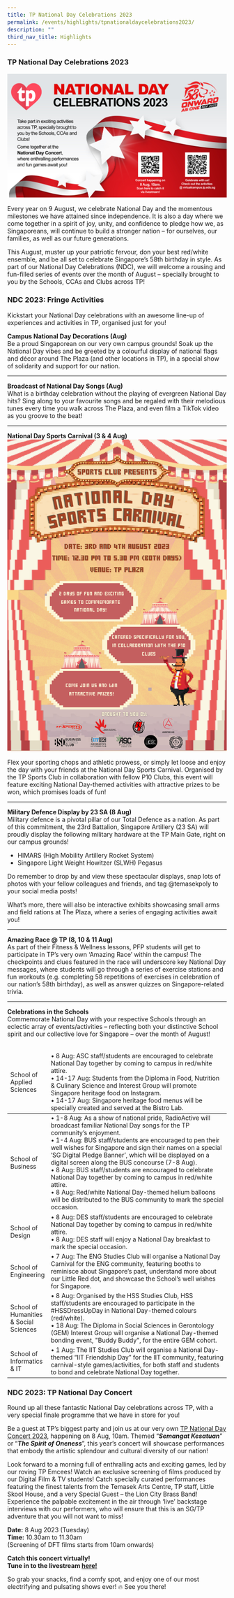 ```yaml
---
title: TP National Day Celebrations 2023
permalink: /events/highlights/tpnationaldaycelebrations2023/
description: ""
third_nav_title: Highlights
---
```

### TP National Day Celebrations 2023

![Homepage_NDC_2023](/images/homepage-images/homepage_ndc_2023.jpg)

Every year on 9 August, we celebrate National Day and the momentous milestones we have attained since independence. It is also a day where we come together in a spirit of joy, unity, and confidence to pledge how we, as Singaporeans, will continue to build a stronger nation – for ourselves, our families, as well as our future generations. 

This August, muster up your patriotic fervour, don your best red/white ensemble, and be all set to celebrate Singapore’s 58th birthday in style. As part of our National Day Celebrations (NDC), we will welcome a rousing and fun-filled series of events over the month of August – specially brought to you by the Schools, CCAs and Clubs across TP! 


### NDC 2023: Fringe Activities ###

Kickstart your National Day celebrations with an awesome line-up of experiences and activities in TP, organised just for you! 

**Campus National Day Decorations (Aug)**<br>
Be a proud Singaporean on our very own campus grounds! Soak up the National Day vibes and be greeted by a colourful display of national flags and décor around The Plaza (and other locations in TP), in a special show of solidarity and support for our nation. 

---
**Broadcast of National Day Songs (Aug)**<br>
What is a birthday celebration without the playing of evergreen National Day hits? Sing along to your favourite songs and be regaled with their melodious tunes every time you walk across The Plaza, and even film a TikTok video as you groove to the beat!

---
**National Day Sports Carnival (3 &amp; 4 Aug)**<br>
![National Day Sports Carnival 2023](/images/homepage-images/national%20day%20sports%20carnival_ndc_2023.png)

Flex your sporting chops and athletic prowess, or simply let loose and enjoy the day with your friends at the National Day Sports Carnival. Organised by the TP Sports Club in collaboration with fellow P10 Clubs, this event will feature exciting National Day-themed activities with attractive prizes to be won, which promises loads of fun! 

---
**Military Defence Display by 23 SA (8 Aug)**<br>
Military defence is a pivotal pillar of our Total Defence as a nation. As part of this commitment, the 23rd Battalion, Singapore Artillery (23 SA) will proudly display the following military hardware at the TP Main Gate, right on our campus grounds! 
 
* HIMARS (High Mobility Artillery Rocket System)
* Singapore Light Weight Howitzer (SLWH) Pegasus 

Do remember to drop by and view these spectacular displays, snap lots of photos with your fellow colleagues and friends, and tag @temasekpoly to your social media posts!

What’s more, there will also be interactive exhibits showcasing small arms and field rations at The Plaza, where a series of engaging activities await you!

---
**Amazing Race @ TP (8, 10 &amp; 11 Aug)**<br>
As part of their Fitness &amp; Wellness lessons, PFP students will get to participate in TP’s very own ‘Amazing Race’ within the campus! The checkpoints and clues featured in the race will underscore key National Day messages, where students will go through a series of exercise stations and fun workouts (e.g. completing 58 repetitions of exercises in celebration of our nation’s 58th birthday), as well as answer quizzes on Singapore-related trivia.

---
**Celebrations in the Schools**<br>
Commemorate National Day with your respective Schools through an eclectic array of events/activities – reflecting both your distinctive School spirit and our collective love for Singapore – over the month of August!  
<br>


<table>
<thead>
  <tr>
    <td style="width:10%">School of Applied Sciences</td>
    <td>• 8 Aug: ASC staff/students are encouraged to celebrate National Day together by coming to campus in red/white attire. <br>• 14-17 Aug: Students from the Diploma in Food, Nutrition &amp; Culinary Science and Interest Group will promote Singapore heritage food on Instagram. <br>• 14-17 Aug: Singapore heritage food menus will be specially created and served at the Bistro Lab.<br></td>
  </tr>
</thead>
<tbody>
  <tr>
    <td class="tg-0pky">School of Business<br></td>
    <td class="tg-0pky">• 1-8 Aug: As a show of national pride, RadioActive will broadcast familiar National Day songs for the TP community’s enjoyment.<br>• 1-4 Aug: BUS staff/students are encouraged to pen their well wishes for Singapore and sign their names on a special ‘SG Digital Pledge Banner’, which will be displayed on a digital screen along the BUS concourse (7-8 Aug).<br>• 8 Aug: BUS staff/students are encouraged to celebrate National Day together by coming to campus in red/white attire. <br>• 8 Aug: Red/white National Day-themed helium balloons will be distributed to the BUS community to mark the special occasion.</td>
  </tr>
  <tr>
    <td class="tg-0pky">School of Design<br></td>
    <td class="tg-0pky">• 8 Aug: DES staff/students are encouraged to celebrate National Day together by coming to campus in red/white attire. <br>• 8 Aug: DES staff will enjoy a National Day breakfast to mark the special occasion.</td>
  </tr>
  <tr>
    <td class="tg-0pky">School of Engineering</td>
    <td class="tg-0pky">• 7 Aug: The ENG Studies Club will organise a National Day Carnival for the ENG community, featuring booths to reminisce about Singapore’s past, understand more about our Little Red dot, and showcase the School’s well wishes for Singapore.</td>
  </tr>
  <tr>
    <td class="tg-0pky">School of Humanities &amp; Social Sciences<br></td>
    <td class="tg-0pky">• 8 Aug: Organised by the HSS Studies Club, HSS staff/students are encouraged to participate in the #HSSDressUpDay in National Day-themed colours (red/white). <br>• 18 Aug: The Diploma in Social Sciences in Gerontology (GEM) Interest Group will organise a National Day-themed bonding event, "Buddy Buddy", for the entire GEM cohort.</td>
  </tr>
  <tr>
    <td class="tg-0pky">School of Informatics &amp; IT</td>
    <td class="tg-0pky">• 1 Aug: The IIT Studies Club will organise a National Day-themed “IIT Friendship Day” for the IIT community, featuring carnival-style games/activities, for both staff and students to bond and celebrate National Day together.</td>
  </tr>
</tbody>
</table>

		
		
### NDC 2023: TP National Day Concert ###


Round up all these fantastic National Day celebrations across TP, with a very special finale programme that we have in store for you!

Be a guest at TP’s biggest party and join us at our very own [TP National Day Concert 2023](/events/highlights/tpnationaldayconcert2023/), happening on 8 Aug, 10am. Themed “***Semangat Kesatuan***” or “***The Spirit of Oneness***”, this year’s concert will showcase performances that embody the artistic splendour and cultural diversity of our nation!

Look forward to a morning full of enthralling acts and exciting games, led by our roving TP Emcees! Watch an exclusive screening of films produced by our Digital Film &amp; TV students! Catch specially curated performances featuring the finest talents from the Temasek Arts Centre, TP staff, Little Skool House, and a very Special Guest – the Lion City Brass Band! Experience the palpable excitement in the air through ‘live’ backstage interviews with our performers, who will ensure that this is an SG/TP adventure that you will not want to miss! 

**Date:** 8 Aug 2023 (Tuesday)<br>
**Time:** 10.30am to 11.30am <br>(Screening of DFT films starts from 10am onwards)

**Catch this concert virtually! <br>Tune in to the livestream [here!](https://tinyurl.com/TPNDC2023)** 

So grab your snacks, find a comfy spot, and enjoy one of our most electrifying and pulsating shows ever! 🔥 See you there!